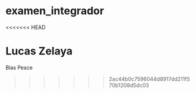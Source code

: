 # examen_integrador
<<<<<<< HEAD






Lucas Zelaya
=======
Blas Pesce 
>>>>>>> 2ac44b0c7596044d8917dd211f570b1208d5dc03
